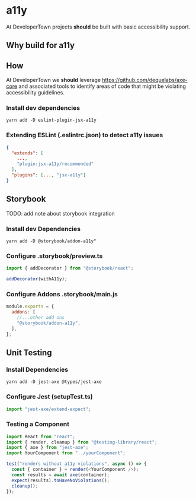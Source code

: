 # a11y

At DeveloperTown projects **should** be built with basic accessibility support.

## Why build for a11y

## How

At DeveloperTown we **should** leverage https://github.com/dequelabs/axe-core and associated tools to identify areas of code that might be violating accessibility guidelines.

### Install dev dependencies

```
yarn add -D eslint-plugin-jsx-a11y
```

### Extending ESLint (.eslintrc.json) to detect a11y issues

```json
{
  "extends": [
    ...,
    "plugin:jsx-a11y/recommended"
  ],
  "plugins": [..., "jsx-a11y"]
}
```

## Storybook

TODO: add note about storybook integration

### Install dev Dependencies

```
yarn add -D @storybook/addon-a11y"
```

### Configure .storybook/preview.ts

```ts
import { addDecorator } from "@storybook/react";

addDecorator(withA11y);
```

### Configure Addons .storybook/main.js

```js
module.exports = {
  addons: [
    //...other add ons
    "@storybook/addon-a11y",
  ],
};
```

## Unit Testing

### Install Dependencies

```
yarn add -D jest-axe @types/jest-axe
```

### Configure Jest (setupTest.ts)

```ts
import "jest-axe/extend-expect";
```

### Testing a Component

```ts
import React from "react";
import { render, cleanup } from "@testing-library/react";
import { axe } from "jest-axe";
import YourComponent from "../yourComponent";

test("renders without a11y violations", async () => {
  const { container } = render(<YourComponent />);
  const results = await axe(container);
  expect(results).toHaveNoViolations();
  cleanup();
});
```
